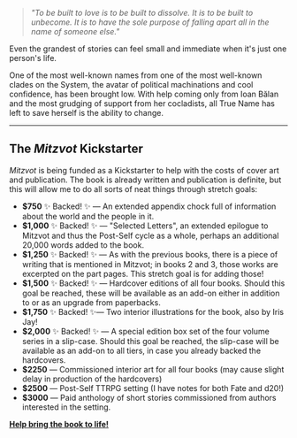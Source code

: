 ---
---

> *"To be built to love is to be built to dissolve. It is to be built to unbecome. It is to have the sole purpose of falling apart all in the name of someone else."*

Even the grandest of stories can feel small and immediate when it's just one person's life.

One of the most well-known names from one of the most well-known clades on the System, the avatar of political machinations and cool confidence, has been brought low. With help coming only from Ioan Bălan and the most grudging of support from her cocladists, all True Name has left to save herself is the ability to change.

-----

## The *Mitzvot* Kickstarter

*Mitzvot* is being funded as a Kickstarter to help with the costs of cover art and publication. The book is already written and publication is definite, but this will allow me to do all sorts of neat things through stretch goals:


* **$750** ✨ Backed! ✨ — An extended appendix chock full of information about the world and the people in it.
* **$1,000** ✨ Backed! ✨ — "Selected Letters", an extended epilogue to Mitzvot and thus the Post-Self cycle as a whole, perhaps an additional 20,000 words added to the book.
* **$1,250** ✨ Backed! ✨ — As with the previous books, there is a piece of writing that is mentioned in Mitzvot; in books 2 and 3, those works are excerpted on the part pages. This stretch goal is for adding those!
* **$1,500** ✨ Backed! ✨ — Hardcover editions of all four books. Should this goal be reached, these will be available as an add-on either in addition to or as an upgrade from paperbacks.
* **$1,750**  ✨ Backed! ✨— Two interior illustrations for the book, also by Iris Jay!
* **$2,000**  ✨ Backed! ✨ — A special edition box set of the four volume series in a slip-case. Should this goal be reached, the slip-case will be available as an add-on to all tiers, in case you already backed the hardcovers.
* **$2250** — Commissioned interior art for all four books (may cause slight delay in production of the hardcovers)
* **$2500** — Post-Self TTRPG setting (I have notes for both Fate and d20!)
* **$3000** — Paid anthology of short stories commissioned from authors interested in the setting.


[**Help bring the book to life!**](https://www.kickstarter.com/projects/drabmakyo/mitzvot?ref=di67ql)
